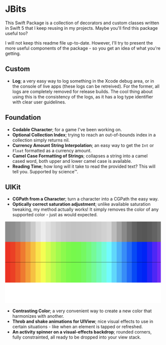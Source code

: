 # JBits

This Swift Package is a collection of decorators and custom classes written in Swift 5 that I keep reusing in my projects. Maybe you'll find this package useful too?

I will not keep this readme file up-to-date. However, I'll try to present the more useful components of the package - so you get an idea of what you're getting.

## Custom

- **Log**; a very easy way to log something in the Xcode debug area, or in the console of live apps (these logs can be retreived). For the former, all logs are completely removed for release builds. The cool thing about using this is the consistency of the logs, as it has a log type identifier with clear user guidelines.

## Foundation

- **Codable Character**; for a game I've been working on.
- **Optional Collection Index**; trying to reach an out-of-bounds index in a collection simply returns nil.
- **Currency Amount String Interpolation**; an easy way to get the `Int` or `Float` formatted as a currency amount.
- **Camel Case Formatting of Strings**; collapses a string into a camel cased word, both upper and lower camel case is available.
- **Reading Time**; how long will it take to read the provided text? This will tell you. Supported by science™.

## UIKit

- **CGPath from a Character**; turn a character into a CGPath the easy way.
- **Optically correct saturation adjustment**; unlike available saturation tweaking, my method actually works! It simply removes the color of any supported color - just as would expected.

![Optically Desaturated Colours](/Media/comparison.png)


- **Contrasting Color**; a very convenient way to create a new color that harmonizes with another.
- **Throb and shake animations for UIView**; nice visual effects to use in certain situations - like when an element is tapped or refreshed.
- **An activity spinner on a visual-effects backdrop**; rounded corners, fully constrainted, all ready to be dropped into your view stack.

